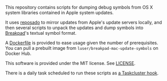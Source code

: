 This repository contains scripts for dumping debug symbols from OS X
system libraries contained in Apple system updates.

It uses [reposado](https://github.com/wdas/reposado) to mirror updates from
Apple's update servers locally, and then several scripts to unpack the updates
and dump symbols into [Breakpad](code.google.com/p/google-breakpad/)'s
textual symbol format.

A [Dockerfile](Dockerfile) is provided to ease usage given the number of
prerequisites. You can pull a prebuilt image from
`luser/breakpad-mac-update-symbols` on Docker Hub.

This software is provided under the MIT license. See [LICENSE](LICENSE).

There is a daily task scheduled to run these scripts as [a Taskcluster hook](https://tools.taskcluster.net/hooks/#project-socorro/fetch-mac-update-symbols).

